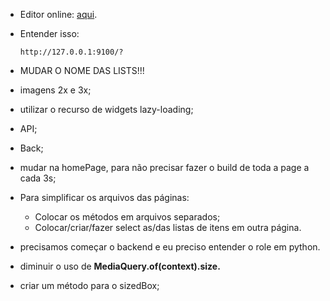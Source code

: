 * Editor online: [aqui](https://dartpad.dev/?id).
* Entender isso:

    ```
    http://127.0.0.1:9100/?
    ```
* MUDAR O NOME DAS LISTS!!!
* imagens 2x e 3x;
* utilizar o recurso de widgets lazy-loading;
* API;
* Back;
* mudar na homePage, para não precisar fazer o build de toda a page a cada 3s;
* Para simplificar os arquivos das páginas:
    *   Colocar os métodos em arquivos separados;
    *   Colocar/criar/fazer select  as/das listas de itens em outra página.
* precisamos começar o backend e eu preciso entender o role em python.
* diminuir o uso de **MediaQuery.of(context).size.**
* criar um método para o sizedBox;
